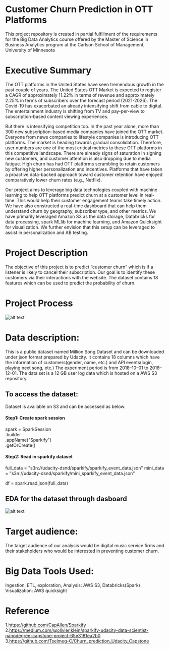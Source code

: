 # Customer Churn Prediction in OTT Platforms
This project repository is created in partial fulfillment of the requirements 
for the Big Data Analytics course offered by the Master of Science in Business Analytics 
program at the Carlson School of Management, University of Minnesota

# Executive Summary 
The OTT platforms in the United States have seen tremendous growth in the past couple of years. The United States OTT Market is expected to register a CAGR of approximately 11.22% in terms of revenue and approximately 2.25% in terms of subscribers over the forecast period (2021-2026). The Covid-19 has exacerbated an already intensifying shift from cable to digital. The entertainment industry is shifting from TV and pay-per-view to subscription-based content viewing experiences.

But there is intensifying competition too. In the past year alone, more than 300 new subscription-based media companies have joined the OTT market. Everyone from news companies to lifestyle companies is introducing OTT platforms. The market is heading towards gradual consolidation. Therefore, user numbers are one of the most critical metrics to these OTT platforms in this competitive landscape. There are already signs of saturation in signing new customers, and customer attention is also dropping due to media fatigue. High churn has had OTT platforms scrambling to retain customers by offering higher personalization and incentives. Platforms that have taken a proactive data-backed approach toward customer retention have enjoyed comparatively lower churn rates (e.g., Netflix).

Our project aims to leverage big data technologies coupled with machine learning to help OTT platforms predict churn at a customer level in real-time. This would help their customer engagement teams take timely action. We have also constructed a real-time dashboard that can help them understand churn by geography, subscriber type, and other metrics. We have primarily leveraged Amazon S3 as the data storage, Databricks for data processing, spark MLlib for machine learning, and Amazon Quicksight for visualization. We further envision that this setup can be leveraged to assist in personalization and AB testing.

# Project Description
The objective of this project is to predict “customer churn” which is if a listener is likely to cancel their subscription. Our goal is to identify these customers via their interactions with the website. The dataset contains 18 features which can be used to predict the probability of churn. 

# Project Process
![alt text](https://github.com/yufanlifrieda/MSBA6330TrendsMarket/blob/main/Project%20Structure%20%26%20EDA/Project%20Process.jpg)


# Data description: 
This is a public dataset named Million Song Dataset and can be downloaded under json format prepared by Udacity. It contains 18 columns which have the information of customers(gender, name, etc.) and API events(login, playing next song, etc.) The experiment period is from 2018–10–01 to 2018–12–01. The data set is a 12 GB user log data which is hosted on a AWS S3 repository.  

## To access the dataset:
Dataset is available on S3 and can be accessed as below:

#### Step1: Create spark session
spark = SparkSession \
         .builder \
         .appName("Sparkify") \
         .getOrCreate()

#### Step2: Read in sparkify dataset
full_data = "s3n://udacity-dsnd/sparkify/sparkify_event_data.json"
mini_data = "s3n://udacity-dsnd/sparkify/mini_sparkify_event_data.json"

df = spark.read.json(full_data)

## EDA for the dataset through dasboard
![alt text](https://github.com/yufanlifrieda/MSBA6330TrendsMarket/blob/main/Project%20Structure%20%26%20EDA/Dashboard.jpg)


# Target audience: 
The target audience of our analysis would be digital music service firms and their stakeholders who would be interested in preventing customer churn. 

# Big Data Tools Used: 
Ingestion, ETL, exploration, Analysis: AWS S3, Databricks(Spark)<br>
Visualization: AWS quicksight

# Reference
1.https://github.com/CapAllen/Sparkify<br>
2.https://medium.com/@olivier.klein/sparkify-udacity-data-scientist-nanodegree-capstone-project-65e3181ea2b0<br>
3.https://github.com/Tselmeg-C/Churn_prediction_Udacity_Capstone




